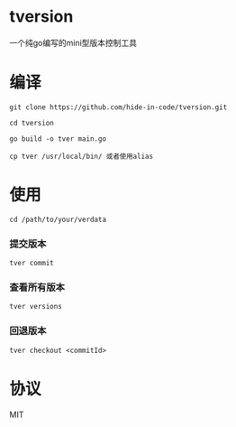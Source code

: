 # tversion
一个纯go编写的mini型版本控制工具

# 编译

    git clone https://github.com/hide-in-code/tversion.git

    cd tversion

    go build -o tver main.go

    cp tver /usr/local/bin/ 或者使用alias

# 使用

    cd /path/to/your/verdata

### 提交版本
    tver commit

### 查看所有版本
    tver versions

### 回退版本
    tver checkout <commitId>

# 协议
MIT